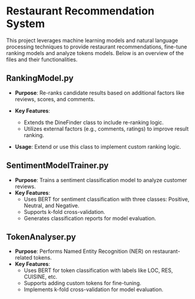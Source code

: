 # Restaurant Recommendation System

This project leverages machine learning models and natural language processing techniques to provide restaurant recommendations, fine-tune ranking models and analyze tokens models. Below is an overview of the files and their functionalities.

## RankingModel.py
* **Purpose**: Re-ranks candidate results based on additional factors like reviews, scores, and comments.
* **Key Features**:
  * Extends the DineFinder class to include re-ranking logic.
  * Utilizes external factors (e.g., comments, ratings) to improve result ranking.

* **Usage**: Extend or use this class to implement custom ranking logic.

## SentimentModelTrainer.py
* **Purpose**: Trains a sentiment classification model to analyze customer reviews.
* **Key Features**:
  * Uses BERT for sentiment classification with three classes: Positive, Neutral, and Negative.
  * Supports k-fold cross-validation.
  * Generates classification reports for model evaluation.

## TokenAnalyser.py
* **Purpose**: Performs Named Entity Recognition (NER) on restaurant-related tokens.
* **Key Features**:
  * Uses BERT for token classification with labels like LOC, RES, CUISINE, etc.
  * Supports adding custom tokens for fine-tuning.
  * Implements k-fold cross-validation for model evaluation.